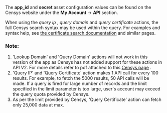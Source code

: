 [comment]: # " File: readme.md"
[comment]: # "  Copyright (c) 2016-2021 Splunk Inc."
[comment]: # ""
[comment]: # "Licensed under the Apache License, Version 2.0 (the 'License');"
[comment]: # "you may not use this file except in compliance with the License."
[comment]: # "You may obtain a copy of the License at"
[comment]: # ""
[comment]: # "    http://www.apache.org/licenses/LICENSE-2.0"
[comment]: # ""
[comment]: # "Unless required by applicable law or agreed to in writing, software distributed under"
[comment]: # "the License is distributed on an 'AS IS' BASIS, WITHOUT WARRANTIES OR CONDITIONS OF ANY KIND,"
[comment]: # "either express or implied. See the License for the specific language governing permissions"
[comment]: # "and limitations under the License."
[comment]: # ""
The **app_id** and **secret** asset configuration values can be found on the Censys website under
the **My Account** -> **API** section.

When using the *query ip* , *query domain* and *query certificate* actions, the full Censys search
syntax may be used within the query. For examples and syntax help, see [the certificate search
documentation](https://search.censys.io/certificates/help?q=&) and similar pages.

### Note:

1.  'Lookup Domain' and 'Query Domain' actions will not work in this version of the app as Censys
    has not added support for these actions in API V2. For more details refer to pdf attached to
    this [Censys
    page](https://support.censys.io/hc/en-us/articles/4404436837652-Search-1-0-and-IPv4-Banners-Deprecated-Resources-and-Available-Alternatives)
    .
2.  'Query IP' and 'Query Certificate' action makes 1 API call for every 100 results. For example,
    to fetch the 5000 results, 50 API calls will be made. If a query is fired for large number of
    records and the limit specified in the limit parameter is too large, user's account may exceed
    the query quota provided by Censys.
3.  As per the limit provided by Censys, 'Query Certificate' action can fetch only 25,000 data at
    max.
